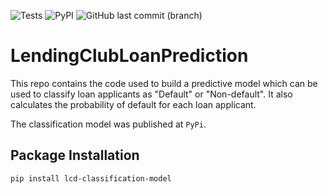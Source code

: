 ![Tests](https://github.com/chineidu/LendingClubLoanPrediction/actions/workflows/tests.yml/badge.svg)
![PyPI](https://img.shields.io/pypi/v/lcd-classification-model)
![GitHub last commit (branch)](https://img.shields.io/github/last-commit/Chineidu/LendingClubLoanPrediction/main?style=plastic)

# LendingClubLoanPrediction

This repo contains the code used to build a predictive model which can be used to classify loan applicants as "Default" or "Non-default".
It also calculates the probability of default for each loan applicant.

The classification model was published at `PyPi`.

## Package Installation

```console
pip install lcd-classification-model
```
